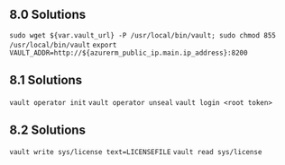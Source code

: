 ## 8.0 Solutions
`sudo wget ${var.vault_url} -P /usr/local/bin/vault; sudo chmod 855 /usr/local/bin/vault`
`export VAULT_ADDR=http://${azurerm_public_ip.main.ip_address}:8200`

## 8.1 Solutions
`vault operator init`
`vault operator unseal`
`vault login <root token>`

## 8.2 Solutions
`vault write sys/license text=LICENSEFILE`
`vault read sys/license`
